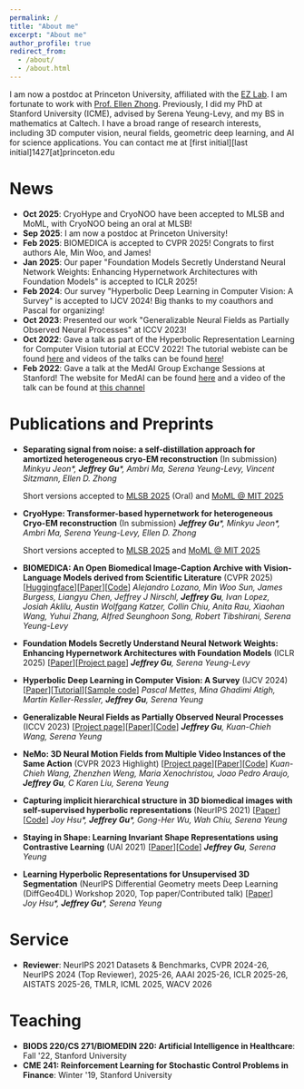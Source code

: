 ```yaml
---
permalink: /
title: "About me"
excerpt: "About me"
author_profile: true
redirect_from: 
  - /about/
  - /about.html
---
```


I am now a postdoc at Princeton University, affiliated with the [EZ Lab](https://ezlab.princeton.edu/). I am fortunate to work with [Prof. Ellen Zhong](https://www.cs.princeton.edu/~zhonge/). Previously, I did my PhD at Stanford University (ICME), advised by Serena Yeung-Levy, and my BS in mathematics at Caltech. I have a broad range of research interests, including 3D computer vision, neural fields, geometric deep learning, and AI for science applications. You can contact me at [first initial][last initial]1427[at]princeton.edu

News
=====
- **Oct 2025**: CryoHype and CryoNOO have been accepted to MLSB and MoML, with CryoNOO being an oral at MLSB!
- **Sep 2025**: I am now a postdoc at Princeton University!
- **Feb 2025**: BIOMEDICA is accepted to CVPR 2025! Congrats to first authors Ale, Min Woo, and James!
- **Jan 2025**: Our paper "Foundation Models Secretly Understand Neural Network Weights: Enhancing Hypernetwork Architectures with Foundation Models" is accepted to ICLR 2025! 
- **Feb 2024**: Our survey "Hyperbolic Deep Learning in Computer Vision: A Survey" is accepted to IJCV 2024! Big thanks to my coauthors and Pascal for organizing!
- **Oct 2023**: Presented our work "Generalizable Neural Fields as Partially Observed Neural Processes" at ICCV 2023!
- **Oct 2022**: Gave a talk as part of the Hyperbolic Representation Learning for Computer Vision tutorial at ECCV 2022! The tutorial webiste can be found [here](https://sites.google.com/view/hyperbolic-tutorial-eccv22) and videos of the talks can be found [here](https://www.youtube.com/@hyperboliclearningforcv)! 
- **Feb 2022**: Gave a talk at the MedAI Group Exchange Sessions at Stanford! The website for MedAI can be found [here](https://stanford-medai.github.io/) and a video of the talk can be found at [this channel](https://www.youtube.com/@stanfordmedai) 

Publications and Preprints
=====

- **Separating signal from noise: a self-distillation approach for amortized heterogeneous cryo-EM reconstruction** (In submission)
  _Minkyu Jeon*, **Jeffrey Gu***, Ambri Ma, Serena Yeung-Levy, Vincent Sitzmann, Ellen D. Zhong_

  Short versions accepted to [MLSB 2025](mlsb.io) (Oral) and [MoML @ MIT 2025](https://www.moml.mit.edu/)

- **CryoHype: Transformer-based hypernetwork for heterogeneous Cryo-EM
reconstruction** (In submission)
  _**Jeffrey Gu***, Minkyu Jeon*, Ambri Ma, Serena Yeung-Levy, Ellen D. Zhong_

  Short versions accepted to [MLSB 2025](mlsb.io) and [MoML @ MIT 2025](https://www.moml.mit.edu/)

- **BIOMEDICA: An Open Biomedical Image-Caption Archive with Vision-Language Models derived from Scientific Literature** (CVPR 2025) [[Huggingface](https://huggingface.co/papers/2501.07171)][[Paper](https://arxiv.org/pdf/2501.07171)][[Code](https://github.com/minwoosun/biomedica-etl)]
  _Alejandro Lozano, Min Woo Sun, James Burgess, Liangyu Chen, Jeffrey J Nirschl, **Jeffrey Gu**, Ivan Lopez, Josiah Aklilu, Austin Wolfgang Katzer, Collin Chiu, Anita Rau, Xiaohan Wang, Yuhui Zhang, Alfred Seunghoon Song, Robert Tibshirani, Serena Yeung-Levy_

- **Foundation Models Secretly Understand Neural Network Weights: Enhancing Hypernetwork Architectures with Foundation Models** (ICLR 2025) [[Paper](https://arxiv.org/pdf/2503.00838)][[Project page](https://its-gucci.github.io/hypfm/)]
  _**Jeffrey Gu**, Serena Yeung-Levy_

- **Hyperbolic Deep Learning in Computer Vision: A Survey** (IJCV 2024) [[Paper](https://arxiv.org/pdf/2305.06611.pdf)][[Tutorial](https://sites.google.com/view/hyperbolic-tutorial-eccv22)][[Sample code](https://github.com/MinaGhadimiAtigh/hyperbolic_representation_learning)]
  _Pascal Mettes, Mina Ghadimi Atigh, Martin Keller-Ressler, **Jeffrey Gu**, Serena Yeung_

- **Generalizable Neural Fields as Partially Observed Neural Processes** (ICCV 2023) [[Project page](https://its-gucci.github.io/ponp/)][[Paper](https://arxiv.org/pdf/2309.06660.pdf)][[Code](https://github.com/its-gucci/partially-observed-neural-processes)]
  _**Jeffrey Gu**, Kuan-Chieh Wang, Serena Yeung_

- **NeMo: 3D Neural Motion Fields from Multiple Video Instances of the Same Action** (CVPR 2023 Highlight) [[Project page](https://sites.google.com/view/nemo-neural-motion-field/home)][[Paper](https://openaccess.thecvf.com/content/CVPR2023/html/Wang_NeMo_Learning_3D_Neural_Motion_Fields_From_Multiple_Video_Instances_CVPR_2023_paper.html)][[Code](https://github.com/wangkua1/nemo-cvpr2023)]
  _Kuan-Chieh Wang, Zhenzhen Weng, Maria Xenochristou, Joao Pedro Araujo, **Jeffrey Gu**, C Karen Liu, Serena Yeung_

- **Capturing implicit hierarchical structure in 3D biomedical images with self-supervised hyperbolic representations** (NeurIPS 2021) [[Paper](https://arxiv.org/abs/2012.01644)][[Code](https://github.com/its-gucci/capturing-implicit-hierarchical-structure)]
  _Joy Hsu*, **Jeffrey Gu***, Gong-Her Wu, Wah Chiu, Serena Yeung_

- **Staying in Shape: Learning Invariant Shape Representations using Contrastive Learning** (UAI 2021) [[Paper](https://arxiv.org/abs/2107.03552)][[Code](https://github.com/its-gucci/staying-in-shape)]
  _**Jeffrey Gu**, Serena Yeung_

- **Learning Hyperbolic Representations for Unsupervised 3D Segmentation** (NeurIPS Differential Geometry meets Deep Learning (DiffGeo4DL) Workshop 2020, Top paper/Contributed talk) [[Paper](https://drive.google.com/file/d/1tFQWg72zKmLCV0EOnIH9cqqp1F3OVa72/view)]   
  _Joy Hsu*, **Jeffrey Gu***, Serena Yeung_

Service
=====
- **Reviewer**: NeurIPS 2021 Datasets & Benchmarks, CVPR 2024-26, NeurIPS 2024 (Top Reviewer), 2025-26, AAAI 2025-26, ICLR 2025-26, AISTATS 2025-26, TMLR, ICML 2025, WACV 2026

Teaching
=====
- **BIODS 220/CS 271/BIOMEDIN 220: Artificial Intelligence in Healthcare**: Fall '22, Stanford University
- **CME 241: Reinforcement Learning for Stochastic Control Problems in Finance**: Winter '19, Stanford University

